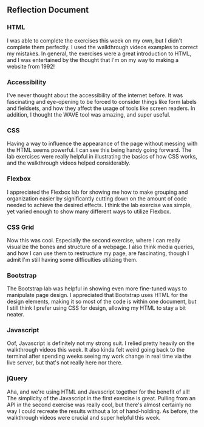## Reflection Document

### HTML

I was able to complete the exercises this week on my own, but I didn't complete them perfectly. I used the walkthrough videos examples to correct my mistakes. In general, the exercises were a great introduction to HTML, and I was entertained by the thought that I'm on my way to making a website from 1992!

### Accessibility

I've never thought about the accessibility of the internet before. It was fascinating and eye-opening to be forced to consider things like form labels and fieldsets, and how they affect the usage of tools like screen readers. In addition, I thought the WAVE tool was amazing, and super useful.

### CSS

Having a way to influence the appearance of the page without messing with the HTML seems powerful. I can see this being handy going forward. The lab exercises were really helpful in illustrating the basics of how CSS works, and the walkthrough videos helped considerably.

### Flexbox

I appreciated the Flexbox lab for showing me how to make grouping and organization easier by significantly cutting down on the amount of code needed to achieve the desired effects. I think the lab exercise was simple, yet varied enough to show many different ways to utilize Flexbox.

### CSS Grid

Now this was cool. Especially the second exercise, where I can really visualize the bones and structure of a webpage. I also think media queries, and how I can use them to restructure my page, are fascinating, though I admit I'm still having some difficulties utilizing them.

### Bootstrap

The Bootstrap lab was helpful in showing even more fine-tuned ways to manipulate page design. I appreciated that Bootstrap uses HTML for the design elements, making it so most of the code is within one document, but I still think I prefer using CSS for design, allowing my HTML to stay a bit neater.

### Javascript

Oof, Javascript is definitely not my strong suit. I relied pretty heavily on the walkthrough videos this week. It also kinda felt weird going back to the terminal after spending weeks seeing my work change in real time via the live server, but that's not really here nor there.

### jQuery

Aha, and we're using HTML and Javascript together for the benefit of all! The simplicity of the Javascript in the first exercise is great. Pulling from an API in the second exercise was really cool, but there's almost certainly no way I could recreate the results without a lot of hand-holding. As before, the walkthrough videos were crucial and super helpful this week.